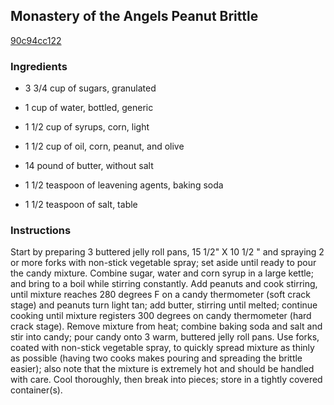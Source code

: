 ## Monastery of the Angels Peanut Brittle

[90c94cc122](http://www.food.com/recipe/monastery-of-the-angels-peanut-brittle-403578)

### Ingredients

 - 3 3/4 cup of sugars, granulated

 - 1 cup of water, bottled, generic

 - 1 1/2 cup of syrups, corn, light

 - 1 1/2 cup of oil, corn, peanut, and olive

 - 14 pound of butter, without salt

 - 1 1/2 teaspoon of leavening agents, baking soda

 - 1 1/2 teaspoon of salt, table

### Instructions

Start by preparing 3 buttered jelly roll pans, 15 1/2" X 10 1/2 " and spraying 2 or more forks with non-stick vegetable spray; set aside until ready to pour the candy mixture. Combine sugar, water and corn syrup in a large kettle; and bring to a boil while stirring constantly. Add peanuts and cook stirring, until mixture reaches 280 degrees F on a candy thermometer (soft crack stage) and peanuts turn light tan; add butter, stirring until melted; continue cooking until mixture registers 300 degrees on candy thermometer (hard crack stage). Remove mixture from heat; combine baking soda and salt and stir into candy; pour candy onto 3 warm, buttered jelly roll pans. Use forks, coated with non-stick vegetable spray, to quickly spread mixture as thinly as possible (having two cooks makes pouring and spreading the brittle easier); also note that the mixture is extremely hot and should be handled with care. Cool thoroughly, then break into pieces; store in a tightly covered container(s).